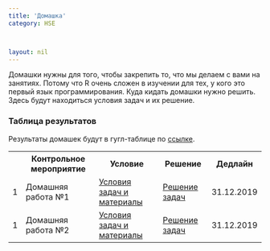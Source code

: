 ```yaml
---
title: 'Домашка'
category: HSE



layout: nil
---
```


Домашки нужны для того, чтобы закрепить то, что мы делаем с вами на занятиях. Потому что R очень сложен в изучении для тех, у кого это первый язык программирования. Куда кидать домашки нужно решить. Здесь будут находиться условия задач и их решение.

### Таблица результатов

Результаты домашек будут в гугл-таблице по [ссылке](). 

<table id="t01">
  <tr>
    <th> </th>
    <th> Контрольное мероприятие </th>
    <th> Условие </th>
    <th> Решение </th>
    <th> Дедлайн </th>
  </tr>
  <tr>
    <td> 1 </td>
    <td> Домашняя работа №1 </td>
    <td> <a href="" target="_blank"> Условия задач и материалы </a> </td>
    <td> <a href="" target="_blank"> Решение задач </a> </td>
    <td> 31.12.2019 </td>
  </tr>
  <tr>
    <td> 1 </td>
    <td> Домашняя работа №2 </td>
    <td> <a href="" target="_blank"> Условия задач и материалы </a> </td>
    <td> <a href="" target="_blank"> Решение задач </a> </td>
    <td> 31.12.2019 </td>
  </tr>
</table>